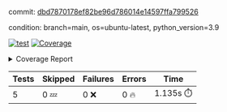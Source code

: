 commit: [dbd7870178ef82be96d786014e14597ffa799526](https://github.com/rcmdnk/chatgpt-cli/tree/dbd7870178ef82be96d786014e14597ffa799526)

condition: branch=main, os=ubuntu-latest, python_version=3.9

[![test](https://github.com/rcmdnk/chatgpt-cli/actions/workflows/test.yml/badge.svg)](https://github.com/rcmdnk/chatgpt-cli/actions/runs/4639805873)
<a href="https://github.com/rcmdnk/chatgpt-cli/blob/dbd7870178ef82be96d786014e14597ffa799526/README.md"><img alt="Coverage" src="https://img.shields.io/badge/Coverage-48%25-orange.svg" /></a><details><summary>Coverage Report </summary><table><tr><th>File</th><th>Stmts</th><th>Miss</th><th>Cover</th><th>Missing</th></tr><tbody><tr><td colspan="5"><b>src/cg</b></td></tr><tr><td>&nbsp; &nbsp;<a href="https://github.com/rcmdnk/chatgpt-cli/blob/dbd7870178ef82be96d786014e14597ffa799526/src/cg/chatgpt.py">chatgpt.py</a></td><td>72</td><td>51</td><td>29%</td><td><a href="https://github.com/rcmdnk/chatgpt-cli/blob/dbd7870178ef82be96d786014e14597ffa799526/src/cg/chatgpt.py#L27-L46">27&ndash;46</a>, <a href="https://github.com/rcmdnk/chatgpt-cli/blob/dbd7870178ef82be96d786014e14597ffa799526/src/cg/chatgpt.py#L80-L81">80&ndash;81</a>, <a href="https://github.com/rcmdnk/chatgpt-cli/blob/dbd7870178ef82be96d786014e14597ffa799526/src/cg/chatgpt.py#L84-L101">84&ndash;101</a>, <a href="https://github.com/rcmdnk/chatgpt-cli/blob/dbd7870178ef82be96d786014e14597ffa799526/src/cg/chatgpt.py#L104-L108">104&ndash;108</a>, <a href="https://github.com/rcmdnk/chatgpt-cli/blob/dbd7870178ef82be96d786014e14597ffa799526/src/cg/chatgpt.py#L118-L150">118&ndash;150</a></td></tr><tr><td>&nbsp; &nbsp;<a href="https://github.com/rcmdnk/chatgpt-cli/blob/dbd7870178ef82be96d786014e14597ffa799526/src/cg/chatgpt_cli.py">chatgpt_cli.py</a></td><td>73</td><td>54</td><td>26%</td><td><a href="https://github.com/rcmdnk/chatgpt-cli/blob/dbd7870178ef82be96d786014e14597ffa799526/src/cg/chatgpt_cli.py#L26-L47">26&ndash;47</a>, <a href="https://github.com/rcmdnk/chatgpt-cli/blob/dbd7870178ef82be96d786014e14597ffa799526/src/cg/chatgpt_cli.py#L51-L101">51&ndash;101</a>, <a href="https://github.com/rcmdnk/chatgpt-cli/blob/dbd7870178ef82be96d786014e14597ffa799526/src/cg/chatgpt_cli.py#L105-L109">105&ndash;109</a></td></tr><tr><td>&nbsp; &nbsp;<a href="https://github.com/rcmdnk/chatgpt-cli/blob/dbd7870178ef82be96d786014e14597ffa799526/src/cg/config.py">config.py</a></td><td>13</td><td>5</td><td>62%</td><td><a href="https://github.com/rcmdnk/chatgpt-cli/blob/dbd7870178ef82be96d786014e14597ffa799526/src/cg/config.py#L11-L16">11&ndash;16</a></td></tr><tr><td>&nbsp; &nbsp;<a href="https://github.com/rcmdnk/chatgpt-cli/blob/dbd7870178ef82be96d786014e14597ffa799526/src/cg/init_cmd.py">init_cmd.py</a></td><td>9</td><td>5</td><td>44%</td><td><a href="https://github.com/rcmdnk/chatgpt-cli/blob/dbd7870178ef82be96d786014e14597ffa799526/src/cg/init_cmd.py#L8-L12">8&ndash;12</a></td></tr><tr><td>&nbsp; &nbsp;<a href="https://github.com/rcmdnk/chatgpt-cli/blob/dbd7870178ef82be96d786014e14597ffa799526/src/cg/log_formatter.py">log_formatter.py</a></td><td>22</td><td>6</td><td>73%</td><td><a href="https://github.com/rcmdnk/chatgpt-cli/blob/dbd7870178ef82be96d786014e14597ffa799526/src/cg/log_formatter.py#L18-L24">18&ndash;24</a>, <a href="https://github.com/rcmdnk/chatgpt-cli/blob/dbd7870178ef82be96d786014e14597ffa799526/src/cg/log_formatter.py#L29-L31">29&ndash;31</a></td></tr><tr><td><b>TOTAL</b></td><td><b>233</b></td><td><b>121</b></td><td><b>48%</b></td><td>&nbsp;</td></tr></tbody></table></details>

| Tests | Skipped | Failures | Errors | Time |
| ----- | ------- | -------- | -------- | ------------------ |
| 5 | 0 :zzz: | 0 :x: | 0 :fire: | 1.135s :stopwatch: |


